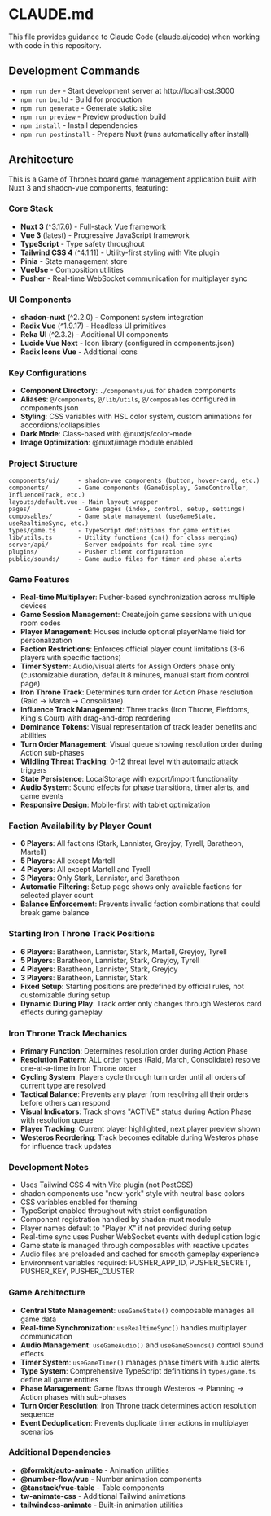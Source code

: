 # CLAUDE.md

This file provides guidance to Claude Code (claude.ai/code) when working with code in this repository.

## Development Commands

- `npm run dev` - Start development server at http://localhost:3000
- `npm run build` - Build for production
- `npm run generate` - Generate static site
- `npm run preview` - Preview production build
- `npm install` - Install dependencies
- `npm run postinstall` - Prepare Nuxt (runs automatically after install)

## Architecture

This is a Game of Thrones board game management application built with Nuxt 3 and shadcn-vue components, featuring:

### Core Stack
- **Nuxt 3** (^3.17.6) - Full-stack Vue framework
- **Vue 3** (latest) - Progressive JavaScript framework  
- **TypeScript** - Type safety throughout
- **Tailwind CSS 4** (^4.1.11) - Utility-first styling with Vite plugin
- **Pinia** - State management store
- **VueUse** - Composition utilities
- **Pusher** - Real-time WebSocket communication for multiplayer sync

### UI Components
- **shadcn-nuxt** (^2.2.0) - Component system integration
- **Radix Vue** (^1.9.17) - Headless UI primitives
- **Reka UI** (^2.3.2) - Additional UI components
- **Lucide Vue Next** - Icon library (configured in components.json)
- **Radix Icons Vue** - Additional icons

### Key Configurations
- **Component Directory**: `./components/ui` for shadcn components
- **Aliases**: `@/components`, `@/lib/utils`, `@/composables` configured in components.json
- **Styling**: CSS variables with HSL color system, custom animations for accordions/collapsibles
- **Dark Mode**: Class-based with @nuxtjs/color-mode
- **Image Optimization**: @nuxt/image module enabled

### Project Structure
```
components/ui/     - shadcn-vue components (button, hover-card, etc.)
components/        - Game components (GameDisplay, GameController, InfluenceTrack, etc.)
layouts/default.vue - Main layout wrapper
pages/             - Game pages (index, control, setup, settings)
composables/       - Game state management (useGameState, useRealtimeSync, etc.)
types/game.ts      - TypeScript definitions for game entities
lib/utils.ts       - Utility functions (cn() for class merging)
server/api/        - Server endpoints for real-time sync
plugins/           - Pusher client configuration
public/sounds/     - Game audio files for timer and phase alerts
```

### Game Features
- **Real-time Multiplayer**: Pusher-based synchronization across multiple devices
- **Game Session Management**: Create/join game sessions with unique room codes
- **Player Management**: Houses include optional playerName field for personalization
- **Faction Restrictions**: Enforces official player count limitations (3-6 players with specific factions)
- **Timer System**: Audio/visual alerts for Assign Orders phase only (customizable duration, default 8 minutes, manual start from control page)
- **Iron Throne Track**: Determines turn order for Action Phase resolution (Raid → March → Consolidate)
- **Influence Track Management**: Three tracks (Iron Throne, Fiefdoms, King's Court) with drag-and-drop reordering
- **Dominance Tokens**: Visual representation of track leader benefits and abilities
- **Turn Order Management**: Visual queue showing resolution order during Action sub-phases
- **Wildling Threat Tracking**: 0-12 threat level with automatic attack triggers
- **State Persistence**: LocalStorage with export/import functionality
- **Audio System**: Sound effects for phase transitions, timer alerts, and game events
- **Responsive Design**: Mobile-first with tablet optimization

### Faction Availability by Player Count
- **6 Players**: All factions (Stark, Lannister, Greyjoy, Tyrell, Baratheon, Martell)
- **5 Players**: All except Martell
- **4 Players**: All except Martell and Tyrell  
- **3 Players**: Only Stark, Lannister, and Baratheon
- **Automatic Filtering**: Setup page shows only available factions for selected player count
- **Balance Enforcement**: Prevents invalid faction combinations that could break game balance

### Starting Iron Throne Track Positions
- **6 Players**: Baratheon, Lannister, Stark, Martell, Greyjoy, Tyrell
- **5 Players**: Baratheon, Lannister, Stark, Greyjoy, Tyrell
- **4 Players**: Baratheon, Lannister, Stark, Greyjoy
- **3 Players**: Baratheon, Lannister, Stark
- **Fixed Setup**: Starting positions are predefined by official rules, not customizable during setup
- **Dynamic During Play**: Track order only changes through Westeros card effects during gameplay

### Iron Throne Track Mechanics
- **Primary Function**: Determines resolution order during Action Phase
- **Resolution Pattern**: ALL order types (Raid, March, Consolidate) resolve one-at-a-time in Iron Throne order
- **Cycling System**: Players cycle through turn order until all orders of current type are resolved
- **Tactical Balance**: Prevents any player from resolving all their orders before others can respond
- **Visual Indicators**: Track shows "ACTIVE" status during Action Phase with resolution queue
- **Player Tracking**: Current player highlighted, next player preview shown
- **Westeros Reordering**: Track becomes editable during Westeros phase for influence track updates

### Development Notes
- Uses Tailwind CSS 4 with Vite plugin (not PostCSS)
- shadcn components use "new-york" style with neutral base colors
- CSS variables enabled for theming
- TypeScript enabled throughout with strict configuration
- Component registration handled by shadcn-nuxt module
- Player names default to "Player X" if not provided during setup
- Real-time sync uses Pusher WebSocket events with deduplication logic
- Game state is managed through composables with reactive updates
- Audio files are preloaded and cached for smooth gameplay experience
- Environment variables required: PUSHER_APP_ID, PUSHER_SECRET, PUSHER_KEY, PUSHER_CLUSTER

### Game Architecture
- **Central State Management**: `useGameState()` composable manages all game data
- **Real-time Synchronization**: `useRealtimeSync()` handles multiplayer communication
- **Audio Management**: `useGameAudio()` and `useGameSounds()` control sound effects
- **Timer System**: `useGameTimer()` manages phase timers with audio alerts
- **Type System**: Comprehensive TypeScript definitions in `types/game.ts` define all game entities
- **Phase Management**: Game flows through Westeros → Planning → Action phases with sub-phases
- **Turn Order Resolution**: Iron Throne track determines action resolution sequence
- **Event Deduplication**: Prevents duplicate timer actions in multiplayer scenarios

### Additional Dependencies
- **@formkit/auto-animate** - Animation utilities
- **@number-flow/vue** - Number animation components
- **@tanstack/vue-table** - Table components
- **tw-animate-css** - Additional Tailwind animations
- **tailwindcss-animate** - Built-in animation utilities